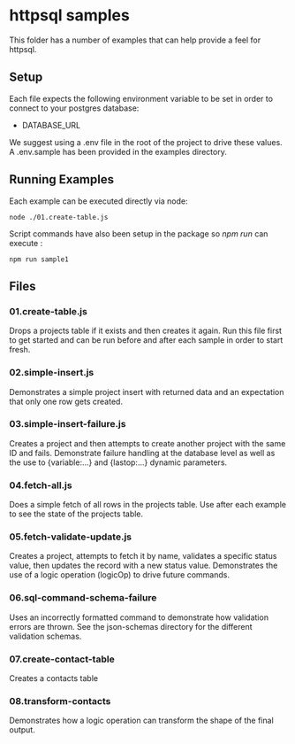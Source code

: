 # httpsql samples

This folder has a number of examples that can help provide a feel for httpsql.

## Setup

Each file expects the following environment variable to be set in order to connect to your postgres database:

- DATABASE_URL

We suggest using a .env file in the root of the project to drive these values.  A .env.sample has been provided in the examples directory.

## Running Examples

Each example can be executed directly via node:

```
node ./01.create-table.js
```

Script commands have also been setup in the package so *npm run* can execute :

```
npm run sample1
```

## Files

### 01.create-table.js

Drops a projects table if it exists and then creates it again.  Run this file first to get started and can be run before and after each sample in order to start fresh.

### 02.simple-insert.js

Demonstrates a simple project insert with returned data and an expectation that only one row gets created.

### 03.simple-insert-failure.js

Creates a project and then attempts to create another project with the same ID and fails.  Demonstrate failure handling at the database level as well as the use to {variable:...} and {lastop:...} dynamic parameters.

### 04.fetch-all.js

Does a simple fetch of all rows in the projects table.  Use after each example to see the state of the projects table.

### 05.fetch-validate-update.js

Creates a project, attempts to fetch it by name, validates a specific status value, then updates the record with a new status value.  Demonstrates the use of a logic operation (logicOp) to drive future commands.

### 06.sql-command-schema-failure

Uses an incorrectly formatted command to demonstrate how validation errors are thrown.  See the json-schemas directory for the different validation schemas.

### 07.create-contact-table

Creates a contacts table

### 08.transform-contacts

Demonstrates how a logic operation can transform the shape of the final output.
